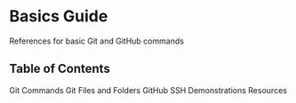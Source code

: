 # Basics Guide
References for basic Git and GitHub commands
 ## Table of Contents
Git Commands
Git Files and Folders
GitHub
SSH
Demonstrations
Resources

